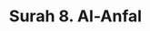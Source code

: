 ---
title       : "Surah 8. Al-Anfal"
DATE        : 7/25/2018 9:18:17 AM
draft       : false
TYPE        : "quran"

BookCode    : "ARB"
SurahNumber : "8"
TotalAyah   : "75"
---